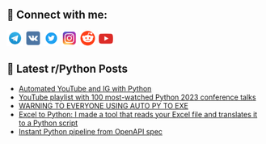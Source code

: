 ## 🔎 Connect with me:
[<img src="https://github.com/bullbesh/bullbesh/blob/main/images/Telegram.png" width="32" height="32" />](https://t.me/bullbesh)
[<img src="https://github.com/bullbesh/bullbesh/blob/main/images/VK.png" width="32" height="32" />](https://vk.com/bullbesh)
[<img src="https://github.com/bullbesh/bullbesh/blob/main/images/Twitter.png" width="32" height="32" />](https://twitter.com/bullbesh1)
[<img src="https://github.com/bullbesh/bullbesh/blob/main/images/Instagram.png" width="32" height="32" />](https://www.instagram.com/bullbesh)
[<img src="https://github.com/bullbesh/bullbesh/blob/main/images/Reddit.png" width="32" height="32" />](https://www.reddit.com/user/bullbesh)
[<img src="https://github.com/bullbesh/bullbesh/blob/main/images/YouTube.png" width="32" height="32" />](https://www.youtube.com/channel/UCtfjRs6uzgq5mfm8S06WTcg)

## 📕 Latest r/Python Posts
<!-- BLOG-POST-LIST:START -->
- [Automated YouTube and IG with Python](https://www.reddit.com/r/Python/comments/1dad1na/automated_youtube_and_ig_with_python/)
- [YouTube playlist with 100 most-watched Python 2023 conference talks](https://www.reddit.com/r/Python/comments/1dab3m7/youtube_playlist_with_100_mostwatched_python_2023/)
- [WARNING TO EVERYONE USING AUTO PY TO EXE](https://www.reddit.com/r/Python/comments/1daaer2/warning_to_everyone_using_auto_py_to_exe/)
- [Excel to Python: I made a tool that reads your Excel file and translates it to a Python script](https://www.reddit.com/r/Python/comments/1da8z0i/excel_to_python_i_made_a_tool_that_reads_your/)
- [Instant Python pipeline from OpenAPI spec](https://www.reddit.com/r/Python/comments/1da5uvv/instant_python_pipeline_from_openapi_spec/)
<!-- BLOG-POST-LIST:END -->
